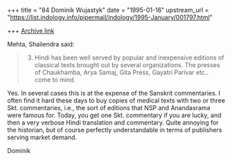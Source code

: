 +++
title = "84 Dominik Wujastyk"
date = "1995-01-16"
upstream_url = "https://list.indology.info/pipermail/indology/1995-January/001797.html"

+++
[Archive link](https://list.indology.info/pipermail/indology/1995-January/001797.html)

Mehta, Shailendra said:
> 3. Hindi has been well served by popular and inexpensive editions of classical
> texts  brought out by several organizations. The presses of Chaukhamba, Arya
> Samaj, Gita Press, Gayatri Parivar etc.. come to mind.

Yes.  In several cases this is at the expense of the Sanskrit
commentaries.  I often find it hard these days to buy copies of medical
texts with two or three Skt. commentaries, i.e., the sort of editions
that NSP and Anandasrama were famous for.  Today, you get one Skt.
commentary if you are lucky, and then a very verbose Hindi translation
and commentary.  Quite annoying for the historian, but of course
perfectly understandable in terms of publishers serving market demand.

Dominik






